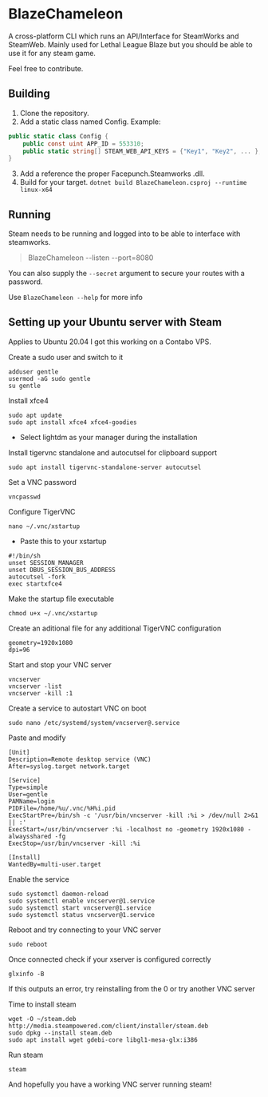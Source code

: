 # BlazeChameleon
A cross-platform CLI which runs an API/Interface for SteamWorks and SteamWeb. 
Mainly used for Lethal League Blaze but you should be able to use it for any steam game.

Feel free to contribute.

## Building
1. Clone the repository.
2. Add a static class named Config. Example:
```csharp
public static class Config {
    public const uint APP_ID = 553310; 
    public static string[] STEAM_WEB_API_KEYS = {"Key1", "Key2", ... };
}
```
3. Add a reference the proper Facepunch.Steamworks .dll.
4. Build for your target.
``dotnet build BlazeChameleon.csproj --runtime linux-x64``



## Running
Steam needs to be running and logged into to be able to interface with steamworks.
> BlazeChameleon --listen --port=8080

You can also supply the ``--secret`` argument to secure your routes with a password.

Use ``BlazeChameleon --help`` for more info


## Setting up your Ubuntu server with Steam
Applies to Ubuntu 20.04
I got this working on a Contabo VPS.

Create a sudo user and switch to it
```
adduser gentle
usermod -aG sudo gentle
su gentle
```

Install xfce4
```
sudo apt update
sudo apt install xfce4 xfce4-goodies
```
- Select lightdm as your manager during the installation

Install tigervnc standalone and autocutsel for clipboard support
```
sudo apt install tigervnc-standalone-server autocutsel
```

Set a VNC password
```
vncpasswd
```

Configure TigerVNC
```
nano ~/.vnc/xstartup
```
- Paste this to your xstartup
```
#!/bin/sh
unset SESSION_MANAGER
unset DBUS_SESSION_BUS_ADDRESS
autocutsel -fork
exec startxfce4 
```

Make the startup file executable
```
chmod u+x ~/.vnc/xstartup
```

Create an aditional file for any additional TigerVNC configuration
```
geometry=1920x1080
dpi=96
```

Start and stop your VNC server
```
vncserver
vncserver -list
vncserver -kill :1
```

Create a service to autostart VNC on boot
```
sudo nano /etc/systemd/system/vncserver@.service
```
Paste and modify
```
[Unit]
Description=Remote desktop service (VNC)
After=syslog.target network.target

[Service]
Type=simple
User=gentle
PAMName=login
PIDFile=/home/%u/.vnc/%H%i.pid
ExecStartPre=/bin/sh -c '/usr/bin/vncserver -kill :%i > /dev/null 2>&1 || :'
ExecStart=/usr/bin/vncserver :%i -localhost no -geometry 1920x1080 -alwaysshared -fg
ExecStop=/usr/bin/vncserver -kill :%i

[Install]
WantedBy=multi-user.target
```

Enable the service
```
sudo systemctl daemon-reload
sudo systemctl enable vncserver@1.service
sudo systemctl start vncserver@1.service
sudo systemctl status vncserver@1.service
```

Reboot and try connecting to your VNC server
```
sudo reboot
```

Once connected check if your xserver is configured correctly
```
glxinfo -B
```
If this outputs an error, try reinstalling from the 0 or try another VNC server

Time to install steam
```
wget -O ~/steam.deb http://media.steampowered.com/client/installer/steam.deb
sudo dpkg --install steam.deb
sudo apt install wget gdebi-core libgl1-mesa-glx:i386
```

Run steam
```
steam
```

And hopefully you have a working VNC server running steam!
